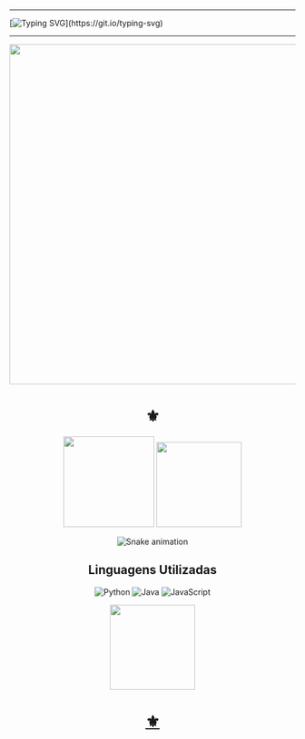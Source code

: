### 
---

[![Typing SVG](https://readme-typing-svg.demolab.com?font=Bungee+Spice&pause=1000&center=true&vCenter=true&width=560&lines=Seja+bem-vindo.+N%C3%A3o+repare+a+bagun%C3%A7a.)](https://git.io/typing-svg)
- - -
<img height="600em" src="https://user-images.githubusercontent.com/124894214/233796708-9812a64f-3d8b-45c4-8ee9-c289615250b3.jpg"/> 
<h1 align="center">⚜</h1>

  <div align="center">
  
<img height="160em" src="https://github-readme-stats.vercel.app/api?username=KailaneGomesS&show_icons=true&theme=merko&include_all_commits=true&count_private=true"/>
<img height="150em" src="https://github-readme-streak-stats.herokuapp.com/?user=KailaneGomesS&theme=merko"/>

![Snake animation](https://github.com/LuigiGF/LuigiGF/blob/output/github-contribution-grid-snake.svg)
## Linguagens Utilizadas
<div align="center">



![Python](https://img.shields.io/badge/python-3670A0?style=for-the-badge&logo=python&logoColor=ffdd54) ![Java](https://img.shields.io/badge/java-%23ED8B00.svg?style=for-the-badge&logo=openjdk&logoColor=white) ![JavaScript](https://img.shields.io/badge/javascript-%23323330.svg?style=for-the-badge&logo=javascript&logoColor=%23F7DF1E)

</div>
<div align="center">
<a href="https://github.com/KailaneGomesS">
<img height="150em" src="https://github-readme-stats.vercel.app/api/top-langs/?username=KailaneGomesS&theme=merko"/> 
</div>

</div>
</div>
<h1 align="center">⚜</h1>
<!--

<a href="https://metrics.lecoq.io/insights/KailaneGomesS" target="_blank" rel="noreferrer"><img height="27.5em" src="https://user-images.githubusercontent.com/86871991/178090011-2be9a8c0-ad68-4e7d-8568-6256d8178a28.png"></img></a>


**KailaneGomesS/KailaneGomesS** is a ✨ _special_ ✨ repository because its `README.md` (this file) appears on your GitHub profile.

Here are some ideas to get you started:

- 🔭 I’m currently working on ...
- 🌱 I’m currently learning ...
- 👯 I’m looking to collaborate on ...
- 🤔 I’m looking for help with ...
- 💬 Ask me about ...
- 📫 How to reach me: ...
- 😄 Pronouns: ...
- ⚡ Fun fact: ...
-->
